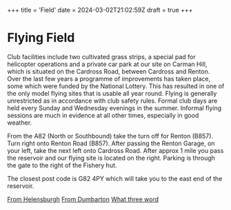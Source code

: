 +++
title = 'Field'
date = 2024-03-02T21:02:59Z
draft = true
+++


# Flying Field
Club facilities include two cultivated grass strips, a special pad for helicopter operations and a private car park at our site on Carman Hill, which is situated on the Cardross Road, between Cardross and Renton. Over the last few years a programme of improvements has taken place, some which were funded by the National Lottery. This has resulted in one of the only model flying sites that is usable all year round. Flying is generally unrestricted as in accordance with club safety rules. Formal club days are held every Sunday and Wednesday evenings in the summer. Informal flying sessions are much in evidence at all other times, especially in good weather.

From the A82 (North or Southbound) take the turn off for Renton (B857). Turn right onto Renton Road (B857). After passing the Renton Garage, on your left, take the next left onto Cardross Road. After approx 1 mile you pass the reservoir and our flying site is located on the right. Parking is through the gate to the right of the Fishery hut.

The closest post code is G82 4PY which will take you to the east end of the reservoir. 


[From Helensburgh](https://www.google.com/maps/dir/Helensburgh/55.9745703,-4.6050862/@55.9809967,-4.7108113,13936m/data=!3m2!1e3!4b1!4m10!4m9!1m5!1m1!1s0x4889078b65700273:0xeb7e2e9cc803b81c!2m2!1d-4.734014!2d56.002318!1m1!4e1!3e0?entry=ttu)
[From Dumbarton](https://www.google.com/maps/dir/Dumbarton/55.9745703,-4.6050862/@55.961074,-4.5957595,4308m/data=!3m1!1e3!4m10!4m9!1m5!1m1!1s0x48884d562a7d8439:0x7f1b30b2e566de62!2m2!1d-4.564554!2d55.945287!1m1!4e1!3e0?entry=ttu)
[What three word](https://what3words.com/labels.limits.outraged)
